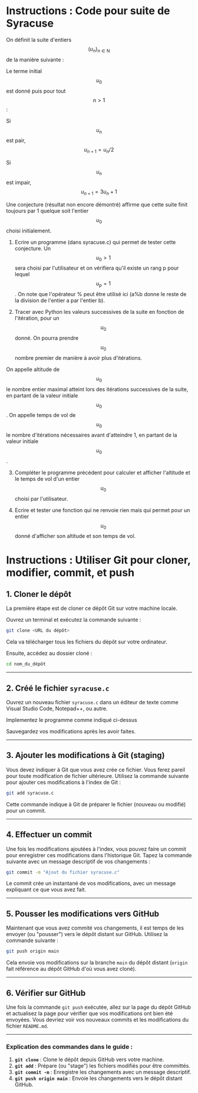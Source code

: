 # Instructions : Code pour suite de Syracuse

On définit la suite d'entiers $$(u_n)_{n\in\mathrm{N}}$$ de la manière suivante :

Le terme initial $$u_0$$ est donné puis pour tout $$n>1$$:

Si $$u_n$$ est pair, $$u_{n+1} = u_n/2$$

Si $$u_n$$ est impair, $$u_{n+1} = 3u_n + 1$$

Une conjecture (résultat non encore démontré) affirme que cette suite finit toujours par 1 quelque soit l'entier $$u_0$$ choisi initialement.

1. Ecrire un programme (dans syracuse.c) qui permet de tester cette conjecture. Un $$u_0 > 1$$ sera choisi par l'utilisateur et on vérifiera qu'il existe un rang p pour lequel $$u_p = 1$$. On note que l'opérateur % peut être utilisé ici (a%b donne le reste de la division de l'entier a par l'entier b).

2. Tracer avec Python les valeurs successives de la suite en fonction de l'itération, pour un $$u_0$$ donné. On pourra prendre $$u_0$$ nombre premier de manière à avoir plus d'itérations.

On appelle altitude de $$u_0$$ le nombre entier maximal atteint lors des itérations successives de la suite, en partant de la valeur initiale $$u_0$$. On appelle temps de vol de $$u_0$$ le nombre d'itérations nécessaires avant d'atteindre 1, en partant de la valeur initiale $$u_0$$.

3. Compléter le programme précédent pour calculer et afficher l'altitude et le temps de vol d'un entier $$u_0$$ choisi par l'utilisateur.

4. Ecrire et tester une fonction qui ne renvoie rien mais qui permet pour un entier $$u_0$$ donné d'afficher son altitude et son temps de vol.


# Instructions : Utiliser Git pour cloner, modifier, commit, et push

## 1. Cloner le dépôt

La première étape est de cloner ce dépôt Git sur votre machine locale.

Ouvrez un terminal et exécutez la commande suivante :

```bash
git clone <URL du dépôt>
```

Cela va télécharger tous les fichiers du dépôt sur votre ordinateur.

Ensuite, accédez au dossier cloné :

```bash
cd nom_du_dépôt
```

---

## 2. Créé le fichier `syracuse.c`

Ouvrez un nouveau fichier `syracuse.c` dans un éditeur de texte comme Visual Studio Code, Notepad++, ou autre.

Implementez le programme comme indiqué ci-dessus

Sauvegardez vos modifications après les avoir faites.

---

## 3. Ajouter les modifications à Git (staging)

Vous devez indiquer à Git que vous avez crée ce fichier. Vous ferez pareil pour toute modification de fichier ultérieure. Utilisez la commande suivante pour ajouter ces modifications à l'index de Git :

```bash
git add syracuse.c
```

Cette commande indique à Git de préparer le fichier (nouveau ou modifié) pour un commit.

---

## 4. Effectuer un commit

Une fois les modifications ajoutées à l'index, vous pouvez faire un commit pour enregistrer ces modifications dans l'historique Git. Tapez la commande suivante avec un message descriptif de vos changements :

```bash
git commit -m "Ajout du fichier syracuse.c"
```

Le commit crée un instantané de vos modifications, avec un message expliquant ce que vous avez fait.

---

## 5. Pousser les modifications vers GitHub

Maintenant que vous avez commité vos changements, il est temps de les envoyer (ou "pousser") vers le dépôt distant sur GitHub. Utilisez la commande suivante :

```bash
git push origin main
```

Cela envoie vos modifications sur la branche `main` du dépôt distant (`origin` fait référence au dépôt GitHub d'où vous avez cloné).

---

## 6. Vérifier sur GitHub

Une fois la commande `git push` exécutée, allez sur la page du dépôt GitHub et actualisez la page pour vérifier que vos modifications ont bien été envoyées. Vous devriez voir vos nouveaux commits et les modifications du fichier `README.md`.

---

### Explication des commandes dans le guide :
1. **`git clone`** : Clone le dépôt depuis GitHub vers votre machine.
2. **`git add`** : Prépare (ou "stage") les fichiers modifiés pour être committés.
3. **`git commit -m`** : Enregistre les changements avec un message descriptif.
4. **`git push origin main`** : Envoie les changements vers le dépôt distant GitHub.
